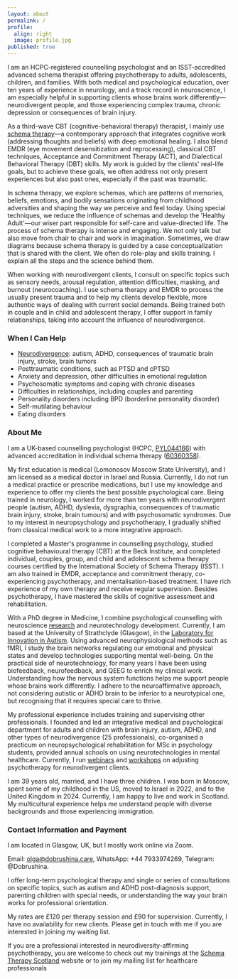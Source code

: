 ```yaml
---
layout: about
permalink: /
profile:
  align: right
  image: profile.jpg
published: true
---
```


<!-- Open Graph Meta Tags -->
<meta property="og:title" content="Dr Olga Dobrushina" />
<meta property="og:description" content="Counselling Psychologist, MD, PhD" />
<meta property="og:image" content="https://www.dobrushina.care/assets/images/profile.png" />
<meta property="og:url" content="https://www.dobrushina.care" />
<meta property="og:type" content="website" />
<link rel="canonical" href="https://www.dobrushina.care/" />

<!-- JSON-LD structured data -->
<script type="application/ld+json">
{
  "@context": "https://schema.org",
  "@type": "LocalBusiness",
  "name": "Dr Olga Dobrushina - Counselling Psychologist",
  "description": "Counselling psychology in the Glasgow area with a focus on autism, ADHD, and complex trauma. ISST-accredited schema therapist.",
  "url": "https://dobrushina.care",
  "telephone": "+44-7933-974269",
  "address": {
    "@type": "PostalAddress",
    "addressLocality": "Milngavie",
    "addressRegion": "Glasgow",
    "postalCode": "G62 8HY",
    "addressCountry": "UK"
  },
  "geo": {
    "@type": "GeoCoordinates",
    "latitude": "55.9433",
    "longitude": "4.3170"
  },
  "sameAs": [
    "https://www.linkedin.com/in/dobrushina-olga"
  ],
  "areaServed": [
    {
      "@type": "Place",
      "name": "Glasgow"
    },
    {
      "@type": "Place",
      "name": "Milngavie"
    }
  ],
  "priceRange": "££",
  "medicalSpecialty": [
    "Psychology",
    "Schema Therapy",
    "Autism",
    "ADHD",
    "Neurodivergence",
    "Complex Trauma"
  ],
  "serviceType": "Psychology",
  "provider": {
    "@type": "Person",
    "name": "Dr Olga Dobrushina",
    "description": "HCPC registered counselling psychologist and ISST-certified schema therapist.",
    "medicalSpecialty": [
      "Psychology",
      "Schema Therapy",
      "Autism",
      "ADHD",
      "Neurodivergence",
      "Complex Trauma"
    ],
    "sameAs": "https://www.linkedin.com/in/dobrushina-olga"
  }
}
</script>


I am an HCPC-registered counselling psychologist and an ISST-accredited advanced schema therapist offering psychotherapy to adults, adolescents, children, and families. With both medical and psychological education, over ten years of experience in neurology, and a track record in neuroscience, I am especially helpful in supporting clients whose brains work differently—neurodivergent people, and those experiencing complex trauma, chronic depression or consequences of brain injury.

As a third-wave CBT (cognitive-behavioral therapy) therapist, I mainly use [schema therapy](Schema-Therapy.md)—a contemporary approach that integrates cognitive work (addressing thoughts and beliefs) with deep emotional healing. I also blend EMDR (eye movement desensitization and reprocessing), classical CBT techniques, Acceptance and Commitment Therapy (ACT), and Dialectical Behavioral Therapy (DBT) skills. My work is guided by the clients' real-life goals, but to achieve these goals, we often address not only present experiences but also past ones, especially if the past was traumatic.

In schema therapy, we explore schemas, which are patterns of memories, beliefs, emotions, and bodily sensations originating from childhood adversities and shaping the way we perceive and feel today. Using special techniques, we reduce the influence of schemas and develop the 'Healthy Adult'—our wiser part responsible for self-care and value-directed life. The process of schema therapy is intense and engaging. We not only talk but also move from chair to chair and work in imagination. Sometimes, we draw diagrams because schema therapy is guided by a case conceptualization that is shared with the client. We often do role-play and skills training. I explain all the steps and the science behind them.

When working with neurodivergent clients, I consult on specific topics such as sensory needs, arousal regulation, attention difficulties, masking, and burnout (neurocoaching). I use schema therapy and EMDR to process the usually present trauma and to help my clients develop flexible, more authentic ways of dealing with current social demands. Being trained both in couple and in child and adolescent therapy, I offer support in family relationships, taking into account the influence of neurodivergence.

### When I Can Help
- [Neurodivergence](Neurodivergence-Psychotherapy.md): autism, ADHD, consequences of traumatic brain injury, stroke, brain tumors
- Posttraumatic conditions, such as PTSD and cPTSD
- Anxiety and depression, other difficulties in emotional regulation
- Psychosomatic symptoms and coping with chronic diseases
- Difficulties in relationships, including couples and parenting
- Personality disorders including BPD (borderline personality disorder)
- Self-mutilating behaviour
- Eating disorders


### About Me
I am a UK-based counselling psychologist (HCPC, [PYL044166](https://www.hcpc-uk.org/check-the-register/professional-registration-detail/?query=PYL044166&profession=PYL)) with advanced accreditation in individual schema therapy ([60360358](https://schematherapysociety.org/Sys/PublicProfile/60360358)).

My first education is medical (Lomonosov Moscow State University), and I am licensed as a medical doctor in Israel and Russia. Currently, I do not run a medical practice or prescribe medications, but I use my knowledge and experience to offer my clients the best possible psychological care. Being trained in neurology, I worked for more than ten years with neurodivergent people (autism, ADHD, dyslexia, dysgraphia, consequences of traumatic brain injury, stroke, brain tumours) and with psychosomatic syndromes. Due to my interest in neuropsychology and psychotherapy, I gradually shifted from classical medical work to a more integrative approach.

I completed a Master's programme in counselling psychology, studied cognitive behavioural therapy (CBT) at the Beck Institute, and completed individual, couples, group, and child and adolescent schema therapy courses certified by the International Society of Schema Therapy (ISST). I am also trained in EMDR, acceptance and commitment therapy, co-experiencing psychotherapy, and mentalisation-based treatment. I have rich experience of my own therapy and receive regular supervision. Besides psychotherapy, I have mastered the skills of cognitive assessment and rehabilitation.

With a PhD degree in Medicine, I combine psychological counselling with neuroscience [research](Research.md) and neurotechnology development. Currently, I am based at the University of Strathclyde (Glasgow), in the [Laboratory for Innovation in Autism](https://www.strath.ac.uk/research/innovationinautism/). Using advanced neurophysiological methods such as fMRI, I study the brain networks regulating our emotional and physical states and develop technologies supporting mental well-being. On the practical side of neurotechnology, for many years I have been using biofeedback, neurofeedback, and QEEG to enrich my clinical work. Understanding how the nervous system functions helps me support people whose brains work differently. I adhere to the neuroaffirmative approach, not considering autistic or ADHD brain to be inferior to a neurotypical one, but recognising that it requires special care to thrive.

My professional experience includes training and supervising other professionals. I founded and led an integrative medical and psychological department for adults and children with brain injury, autism, ADHD, and other types of neurodivergence (25 professionals), co-organised a practicum on neuropsychological rehabilitation for MSc in psychology students, provided annual schools on using neurotechnologies in mental healthcare. Currently, I run [webinars](https://www.schematherapyscotland.com/courses/meeting-the-needs-of-neurodivergent-clients-in-psychotherapy-online-introductory-webinar-i-online-workshop-i-september-2024-i-schema-therapy-scotland/) and [workshops](https://www.schematherapyscotland.com/courses/working-therapeutically-with-neurodivergent-clients-from-neuroscience-to-therapy-i-online-workshop-i-january-2025-i-schema-therapy-scotland/) on adjusting psychotherapy for neurodivergent clients.

I am 39 years old, married, and I have three children. I was born in Moscow, spent some of my childhood in the US, moved to Israel in 2022, and to the United Kingdom in 2024. Currently, I am happy to live and work in Scotland. My multicultural experience helps me understand people with diverse backgrounds and those experiencing immigration.


### Contact Information and Payment
I am located in Glasgow, UK, but I mostly work online via Zoom.

Email: [olga@dobrushina.care](mailto:olga@dobrushina.care), WhatsApp: +44 7933974269, Telegram: @Dobrushina.

I offer long-term psychological therapy and single or series of consultations on specific topics, such as autism and ADHD post-diagnosis support, parenting children with special needs, or understanding the way your brain works for professional orientation.

My rates are £120 per therapy session and £90 for supervision. Currently, I have no availability for new clients. Please get in touch with me if you are interested in joining my waiting list.

If you are a professional interested in neurodiversity-affirming psychotherapy, you are welcome to check out my trainings at the [Schema Therapy Scotland](https://www.schematherapyscotland.com/) website or to join my mailing list for healthcare professionals 

